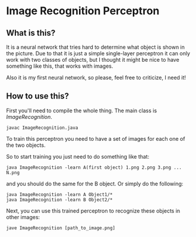 # Image Recognition Perceptron

## What is this?

It is a neural network that tries hard to determine what object is shown in the picture. Due to that it is just a simple single-layer perceptron it can only work with two classes of objects, but I thought it might be nice to have something like this, that works with images.

Also it is my first neural network, so please, feel free to criticize, I need it!

## How to use this?
First you'll need to compile the whole thing. The main class is *ImageRecognition*.
```
javac ImageRecognition.java
```

To train this perceptron you need to have a set of images for each one of the two objects.

So to start training you just need to do something like that:
```
java ImageRecognition -learn A(first object) 1.png 2.png 3.png ... N.png
```
and you should do the same for the B object. 
Or simply do the following:
```
java ImageRecognition -learn A Object1/*
java ImageRecognition -learn B Object2/*
```
Next, you can use this trained perceptron to recognize these objects in other images:
```
jave ImageRecognition [path_to_image.png]
```
